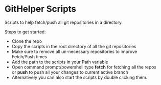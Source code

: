 # GitHelper Scripts
Scripts to help fetch/push all git repositories in a directory.

Steps to get started:
- Clone the repo
- Copy the scripts in the root directory of all the git repositories
- Make sure to remove all un-necessary repositories to improve Fetch/Push times
- Add the path to the scripts in your Path variable
- Open command prompt/powershell type <b>fetch</b> for fetching all the repos or <b>push</b> to push all your changes to current active branch
- Alternatively you can also start the scripts by double clicking them.
